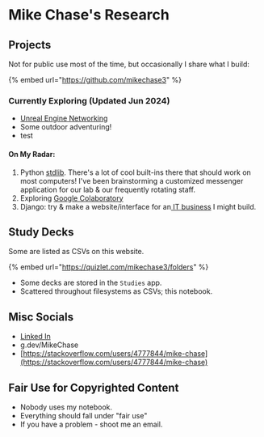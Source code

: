 # Mike Chase's Research

## Projects

Not for public use most of the time, but occasionally I share what I build:

{% embed url="https://github.com/mikechase3" %}

### Currently Exploring (Updated Jun 2024)&#x20;

* [Unreal Engine Networking](compscidev/game-development/unreal-engine/ue5-networking/)
* Some outdoor adventuring!
* test


#### On My Radar:

1. Python [stdlib](compscidev/languages-and-architectures/python/standard-library/). There's a lot of cool built-ins there that should work on most computers! I've been brainstorming a customized messenger application for our lab & our frequently rotating staff.
2. Exploring [Google Colaboratory](https://colab.research.google.com/?authuser=1#scrollTo=Nma\_JWh-W-IF)
3. Django: try & make a website/interface for an[ IT business](https://www.dam-it.tech/) I might build.

## Study Decks

Some are listed as CSVs on this website.

{% embed url="https://quizlet.com/mikechase3/folders" %}

* Some decks are stored in the `Studies` app.
* Scattered throughout filesystems as CSVs; this notebook.

## Misc Socials

* [Linked In](https://www.linkedin.com/in/michaelgchase/)
* g.dev/MikeChase
* [https://stackoverflow.com/users/4777844/mike-chase](https://stackoverflow.com/users/4777844/mike-chase)

## Fair Use for Copyrighted Content

* Nobody uses my notebook.
* Everything should fall under "fair use"
* If you have a problem - shoot me an email.
